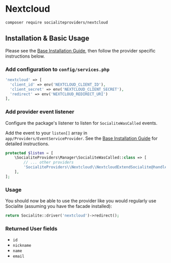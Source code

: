 # Nextcloud

```bash
composer require socialiteproviders/nextcloud
```

## Installation & Basic Usage

Please see the [Base Installation Guide](https://socialiteproviders.com/usage/), then follow the provider specific instructions below.

### Add configuration to `config/services.php`

```php
'nextcloud' => [    
  'client_id' => env('NEXTCLOUD_CLIENT_ID'),  
  'client_secret' => env('NEXTCLOUD_CLIENT_SECRET'),  
  'redirect' => env('NEXTCLOUD_REDIRECT_URI') 
],
```

### Add provider event listener

Configure the package's listener to listen for `SocialiteWasCalled` events.

Add the event to your `listen[]` array in `app/Providers/EventServiceProvider`. See the [Base Installation Guide](https://socialiteproviders.com/usage/) for detailed instructions.

```php
protected $listen = [
    \SocialiteProviders\Manager\SocialiteWasCalled::class => [
        // ... other providers
        'SocialiteProviders\\Nextcloud\\NextcloudExtendSocialite@handle',
    ],
];
```

### Usage

You should now be able to use the provider like you would regularly use Socialite (assuming you have the facade installed):

```php
return Socialite::driver('nextcloud')->redirect();
```

### Returned User fields

- ``id``
- ``nickname``
- ``name``
- ``email``
